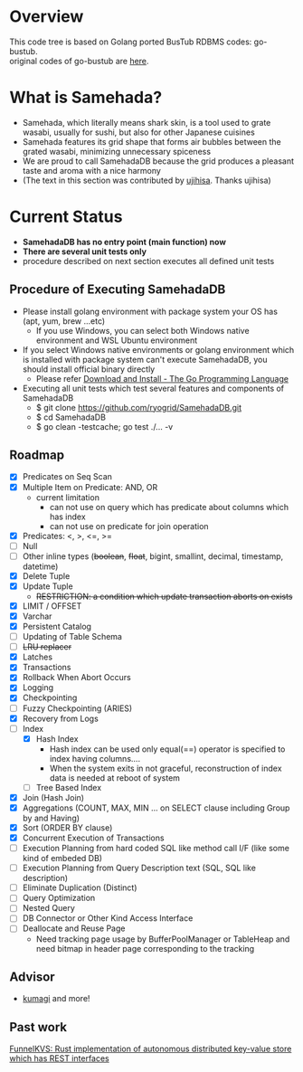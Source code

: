 # Overview
This code tree is based on Golang ported BusTub RDBMS codes: go-bustub.  
original codes of go-bustub are [here](https://github.com/brunocalza/go-bustub).

# What is Samehada?
- Samehada, which literally means shark skin, is a tool used to grate wasabi, usually for sushi, but also for other Japanese cuisines
- Samehada features its grid shape that forms air bubbles between the grated wasabi, minimizing unnecessary spiceness
- We are proud to call SamehadaDB because the grid produces a pleasant taste and aroma with a nice harmony
- (The text in this section was contributed by [ujihisa](https://github.com/ujihisa). Thanks ujihisa)

# Current Status
- **SamehadaDB has no entry point (main function) now**
- **There are several unit tests only**
- procedure described on next section executes all defined unit tests

## Procedure of Executing SamehadaDB
- Please install golang environment with package system your OS has (apt, yum, brew ...etc)
  - If you use Windows, you can select both Windows native environment and WSL Ubuntu environment
- If you select Windows native environments or golang environment which is installed with package system can't execute SamehadaDB, you should install official binary directly
  - Please refer [Download and Install - The Go Programming Language](https://go.dev/doc/install)
- Executing all unit tests which test several features and components of SamehadaDB
  - $ git clone https://github.com/ryogrid/SamehadaDB.git
  - $ cd SamehadaDB
  - $ go clean -testcache; go test ./... -v

## Roadmap

- [x] Predicates on Seq Scan
- [x] Multiple Item on Predicate: AND, OR
  - current limitation
    - can not use on query which has predicate about columns which has index
    - can not use on predicate for join operation
- [x] Predicates: <, >, <=, >=
- [ ] Null
- [ ] Other inline types (<del>boolean</del>, <del>float</del>, bigint, smallint, decimal, timestamp, datetime)
- [x] Delete Tuple
- [x] Update Tuple
  - <del>RESTRICTION: a condition which update transaction aborts on exists</del>
- [x] LIMIT / OFFSET
- [x] Varchar
- [x] Persistent Catalog
- [ ] Updating of Table Schema 
- [ ] <del>LRU replacer</del>
- [x] Latches
- [x] Transactions
- [x] Rollback When Abort Occurs
- [x] Logging
- [x] Checkpointing
- [ ] Fuzzy Checkpointing (ARIES)
- [x] Recovery from Logs
- [ ] Index
  - [x] Hash Index
    - Hash index can be used only equal(==) operator is specified to index having columns....
    - When the system exits in not graceful, reconstruction of index data is needed at reboot of system
  - [ ] Tree Based Index
- [x] Join (Hash Join)
- [x] Aggregations (COUNT, MAX, MIN ... on SELECT clause including Group by and Having)
- [x] Sort (ORDER BY clause) 
- [x] Concurrent Execution of Transactions
- [ ] Execution Planning from hard coded SQL like method call I/F (like some kind of embeded DB)
- [ ] Execution Planning from Query Description text (SQL, SQL like description)
- [ ] Eliminate Duplication (Distinct)
- [ ] Query Optimization
- [ ] Nested Query
- [ ] DB Connector or Other Kind Access Interface
- [ ] Deallocate and Reuse Page
  - Need tracking page usage by BufferPoolManager or TableHeap and need bitmap in header page corresponding to the tracking

## Advisor
- [kumagi](https://github.com/kumagi) and more!
## Past work
[FunnelKVS: Rust implementation of autonomous distributed key-value store which has REST interfaces](https://github.com/ryogrid/rust_dkvs)
